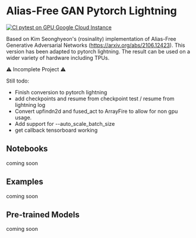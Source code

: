 # Alias-Free GAN Pytorch Lightning

[![CI pytest on GPU Google Cloud Instance](https://github.com/duskvirkus/alias-free-gan-pytorch-lightning/actions/workflows/%20ci-gpu.yml/badge.svg)](https://github.com/duskvirkus/alias-free-gan-pytorch-lightning/actions/workflows/%20ci-gpu.yml)

Based on Kim Seonghyeon's (rosinality) implementation of Alias-Free Generative Adversarial Networks (https://arxiv.org/abs/2106.12423). This version has been adapted to pytorch lightning. The result can be used on a wider variety of hardware including TPUs.

⚠️ Incomplete Project ⚠️

Still todo:

- Finish conversion to pytorch lightning
- add checkpoints and resume from checkpoint test / resume from lightning log
- Convert upfindn2d and fused_act to ArrayFire to allow for non gpu usage.
- Add support for --auto_scale_batch_size
- get callback tensorboard working

## Notebooks

coming soon

## Examples

coming soon

## Pre-trained Models

coming soon 
